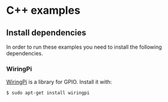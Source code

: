 # C++ examples

## Install dependencies

In order to run these examples you need to install the following dependencies.

### WiringPi

[WiringPi](http://wiringpi.com/) is a library for GPIO. Install it with:

```bash
$ sudo apt-get install wiringpi
```
